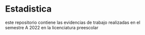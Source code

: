 # Estadistica
este repositorio contiene las evidencias de trabajo realizadas en el semestre A 2022 en la licenciatura preescolar 
